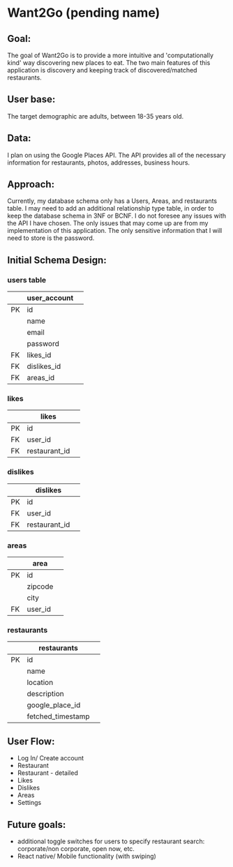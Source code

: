 # Want2Go (pending name)

## Goal:
The goal of Want2Go is to provide a more intuitive and 'computationally kind' way discovering new places to eat. The two main features of this application is discovery and keeping track of discovered/matched restaurants. 

## User base:
The target demographic are adults, between 18-35 years old.

## Data:
I plan on using the Google Places API. The API provides all of the necessary information for restaurants, photos, addresses, business hours.

## Approach:
Currently, my database schema only has a Users, Areas, and restaurants table. I may need to add an additional relationship type table, in order to keep the database schema in 3NF or BCNF. I do not foresee any issues with the API I have chosen. The only issues that may come up are from my implementation of this application. The only sensitive information that I will need to store is the password. 


## Initial Schema Design:
### users table
|    | user_account |   | 
|----|--------------|---| 
| PK | id           |   | 
|    | name         |   | 
|    | email        |   | 
|    | password     |   | 
| FK | likes_id     |   | 
| FK | dislikes_id  |   | 
| FK | areas_id     |   |

### likes
|    | likes          |   |
|----|----------------|---|
| PK | id             |   |
| FK | user_id        |   |
| FK | restaurant_id  |   |

### dislikes
|    | dislikes       |   |
|----|----------------|---|
| PK | id             |   |
| FK | user_id        |   |
| FK | restaurant_id  |   |

### areas
|    | area    |   |
|----|---------|---|
| PK | id      |   |
|    | zipcode |   |
|    | city    |   |
| FK | user_id |   |

### restaurants
|    | restaurants       |   |
|----|-------------------|---|
| PK | id                |   |
|    | name              |   |
|    | location          |   |
|    | description       |   |
|    | google_place_id   |   |
|    | fetched_timestamp |   |


## User Flow:

* Log In/ Create account
* Restaurant
* Restaurant - detailed
* Likes
* Dislikes
* Areas
* Settings

## Future goals:
* additional toggle switches for users to specify restaurant search: corporate/non corporate, open now, etc.
* React native/ Mobile functionality (with swiping)